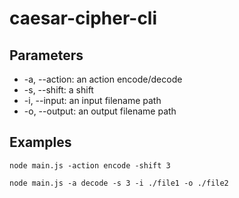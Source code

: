 # caesar-cipher-cli

## Parameters

- -a, --action: an action encode/decode
- -s, --shift: a shift
- -i, --input: an input filename path
- -o, --output: an output filename path

## Examples

```
node main.js -action encode -shift 3
```

```
node main.js -a decode -s 3 -i ./file1 -o ./file2
```
